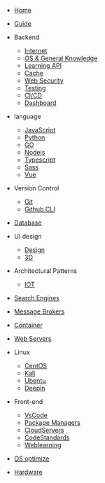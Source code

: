 - [Home](/)
- [Guide](guide.md)

- Backend

  - [Internet](Internet/itList.md)
  - [OS & General Knowledge](OSGK/OSgkList.md)
  - [Learning API](API/APIList.md)
  - [Cache](Caching/cachList.md)
  - [Web Security](WSecurity/wsList.md)
  - [Testing](Testing/testList.md)
  - [CI/CD](CI-CD/CIDList.md)
  - [Dashboard](Dashboard/dashList.md)

- language

  - [JavaScript](JavaScript/JSList.md)
  - [Python](Python/pyList.md)
  - [GO](Go/goList.md)
  - [Nodejs](Web/Nodejs/node_jsStart.md)
  - [Typescript](Web/Typescript/TSList.md)
  - [Sass](Web/Sass/SassList.md)
  - [Vue](Web/Vue/VList.md)

- Version Control

  - [Git](Web/Git/GitList.md)
  - [Github CLI](GithubCLI/ghList.md)

- [Database](Database/dbList.md)

- UI design

  - [Design](UI/uiList.md)
  - [3D](3D/3dList.md)

- Architectural Patterns

  - [IOT](IOT/IotList.md)

- [Search Engines](SEngines/seList.md)

- [Message Brokers](MsgBroker/mbList.md)

- [Container](Container/ctList.md)

- [Web Servers](Server/SList.md)

- Linux

  - [CentOS](Linux/CentOS/cosList.md)
  - [Kali](Linux/Kali/kaliList.md)
  - [Ubentu](Linux/Ubentu/ubentuList.md)
  - [Deepin](Linux/Deepin/deepinList.md)

- Front-end

  - [VsCode](Web/VsCode/VCList.md)
  - [Package Managers](Web/Package/pkgList.md)
  - [CloudServers](Web/CloudServers/CloudList.md)
  - [CodeStandards](Web/CodeStandards/CodeList.md)
  - [Weblearning](Web/Frontlearning.md)

- [OS optimize](optimize/SOList.md)

- [Hardware](Hardware/hwList.md)